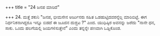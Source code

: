 +++
title = "24 ಜನಪ ಮಾರಿದೆ"

+++
24. ಮತ್ತೆ ಶಕುನಿ "ಜನಪ, ಭೀಮಸೇನ ಅರ್ಜುನರು ಸಹಿತ ಒಡಹುಟ್ಟಿದವರನ್ನೆಲ್ಲ ಮಾರಿಬಿಟ್ಟೆ. ಈಗ ನಿರ್ಧನಿಕನಾಗಿದ್ದರೂ ಇನ್ನೂ ಬಿಡದೆ ಈ ಜೂಜಿನ ದುಶ್ಚಟ ?" ಎಂದ. ಯುಧಿಷ್ಠಿರ ಅವನನ್ನು ಜರೆದು "ನಾನೇ ಧನ, ಸಾಕು. ಒಂದು ಹಲಗೆಯಲ್ಲಿ ಜಯಗಳಿಸುತ್ತೇನೆ" ಎಂದು ತನ್ನನ್ನೇ ಪಣವಾಗಿ ಒಡ್ಡಿಕೊಂಡ.